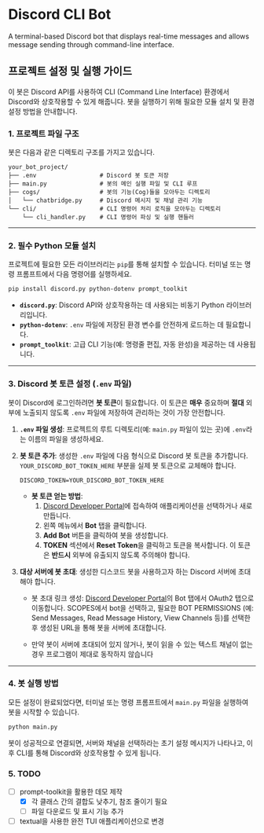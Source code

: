 # Discord CLI Bot
A terminal-based Discord bot that displays real-time messages and allows message sending through command-line interface.

## 프로젝트 설정 및 실행 가이드

이 봇은 Discord API를 사용하여 CLI (Command Line Interface) 환경에서 Discord와 상호작용할 수 있게 해줍니다. 봇을 실행하기 위해 필요한 모듈 설치 및 환경 설정 방법을 안내합니다.

### 1\. 프로젝트 파일 구조

봇은 다음과 같은 디렉토리 구조를 가지고 있습니다.

```
your_bot_project/
├── .env                  # Discord 봇 토큰 저장
├── main.py               # 봇의 메인 실행 파일 및 CLI 루프
├── cogs/                 # 봇의 기능(Cog)들을 모아두는 디렉토리
│   └── chatbridge.py     # Discord 메시지 및 채널 관리 기능
└── cli/                  # CLI 명령어 처리 로직을 모아두는 디렉토리
    └── cli_handler.py    # CLI 명령어 파싱 및 실행 핸들러
```

-----

### 2\. 필수 Python 모듈 설치

프로젝트에 필요한 모든 라이브러리는 `pip`를 통해 설치할 수 있습니다. 터미널 또는 명령 프롬프트에서 다음 명령어를 실행하세요.

```bash
pip install discord.py python-dotenv prompt_toolkit
```

  * **`discord.py`**: Discord API와 상호작용하는 데 사용되는 비동기 Python 라이브러리입니다.
  * **`python-dotenv`**: `.env` 파일에 저장된 환경 변수를 안전하게 로드하는 데 필요합니다.
  * **`prompt_toolkit`**: 고급 CLI 기능(예: 명령줄 편집, 자동 완성)을 제공하는 데 사용됩니다.

-----

### 3\. Discord 봇 토큰 설정 (`.env` 파일)

봇이 Discord에 로그인하려면 **봇 토큰**이 필요합니다. 이 토큰은 **매우** 중요하며 **절대** 외부에 노출되지 않도록 `.env` 파일에 저장하여 관리하는 것이 가장 안전합니다.

1.  **`.env` 파일 생성**: 프로젝트의 루트 디렉토리(예: `main.py` 파일이 있는 곳)에 `.env`라는 이름의 파일을 생성하세요.

2.  **봇 토큰 추가**: 생성한 `.env` 파일에 다음 형식으로 Discord 봇 토큰을 추가합니다. `YOUR_DISCORD_BOT_TOKEN_HERE` 부분을 실제 봇 토큰으로 교체해야 합니다.

    ```dotenv
    DISCORD_TOKEN=YOUR_DISCORD_BOT_TOKEN_HERE
    ```

      * **봇 토큰 얻는 방법**:
        1.  [Discord Developer Portal](https://discord.com/developers/applications)에 접속하여 애플리케이션을 선택하거나 새로 만듭니다.
        2.  왼쪽 메뉴에서 **Bot** 탭을 클릭합니다.
        3.  **Add Bot** 버튼을 클릭하여 봇을 생성합니다.
        4.  **TOKEN** 섹션에서 **Reset Token**을 클릭하고 토큰을 복사합니다. 이 토큰은 **반드시** 외부에 유출되지 않도록 주의해야 합니다.

3. **대상 서버에 봇 초대**: 생성한 디스코드 봇을 사용하고자 하는 Discord 서버에 초대해야 합니다.

    - 봇 초대 링크 생성: [Discord Developer Portal](https://discord.com/developers/applications)의 Bot 탭에서 OAuth2 탭으로 이동합니다. SCOPES에서 bot을 선택하고, 필요한 BOT PERMISSIONS (예: Send Messages, Read Message History, View Channels 등)를 선택한 후 생성된 URL을 통해 봇을 서버에 초대합니다.

    - 만약 봇이 서버에 초대되어 있지 않거나, 봇이 읽을 수 있는 텍스트 채널이 없는 경우 프로그램이 제대로 동작하지 않습니다

-----

### 4\. 봇 실행 방법

모든 설정이 완료되었다면, 터미널 또는 명령 프롬프트에서 `main.py` 파일을 실행하여 봇을 시작할 수 있습니다.

```bash
python main.py
```

봇이 성공적으로 연결되면, 서버와 채널을 선택하라는 초기 설정 메시지가 나타나고, 이후 CLI를 통해 Discord와 상호작용할 수 있게 됩니다.

### 5\. TODO
- [ ] prompt-toolkit을 활용한 데모 제작
  - [x] 각 클래스 간의 결합도 낮추기, 참조 줄이기 필요
  - [ ] 파일 다운로드 및 표시 기능 추가
- [ ] textual을 사용한 완전 TUI 애플리케이션으로 변경